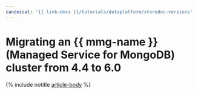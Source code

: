 ```yaml
---
canonical: '{{ link-docs }}/tutorials/dataplatform/storedoc-versions'
---
```


# Migrating an {{ mmg-name }} (Managed Service for MongoDB) cluster from 4.4 to 6.0

{% include notitle [article-body](../../_tutorials/dataplatform/datatransfer/storedoc-versions.md) %}
